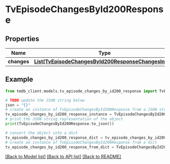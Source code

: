 # TvEpisodeChangesById200Response


## Properties

Name | Type | Description | Notes
------------ | ------------- | ------------- | -------------
**changes** | [**List[TvEpisodeChangesById200ResponseChangesInner]**](TvEpisodeChangesById200ResponseChangesInner.md) |  | [optional] 

## Example

```python
from tmdb_client.models.tv_episode_changes_by_id200_response import TvEpisodeChangesById200Response

# TODO update the JSON string below
json = "{}"
# create an instance of TvEpisodeChangesById200Response from a JSON string
tv_episode_changes_by_id200_response_instance = TvEpisodeChangesById200Response.from_json(json)
# print the JSON string representation of the object
print(TvEpisodeChangesById200Response.to_json())

# convert the object into a dict
tv_episode_changes_by_id200_response_dict = tv_episode_changes_by_id200_response_instance.to_dict()
# create an instance of TvEpisodeChangesById200Response from a dict
tv_episode_changes_by_id200_response_from_dict = TvEpisodeChangesById200Response.from_dict(tv_episode_changes_by_id200_response_dict)
```
[[Back to Model list]](../README.md#documentation-for-models) [[Back to API list]](../README.md#documentation-for-api-endpoints) [[Back to README]](../README.md)


